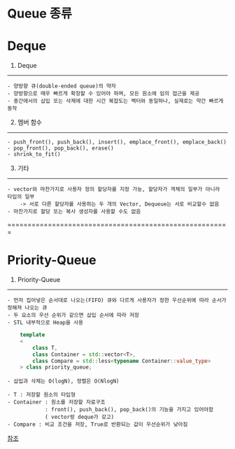 Queue 종류
======================================================================================================

# Deque
1) Deque
---
    - 양방향 큐(double-ended queue)의 약자
    - 양방향으로 매우 빠르게 확장할 수 있어야 하며, 모든 원소에 임의 접근을 제공
    - 중간에서의 삽입 또는 삭제에 대한 시간 복잡도는 벡터와 동일하나, 실제로는 약간 빠르게 동작

2) 멤버 함수
---
    - push_front(), push_back(), insert(), emplace_front(), emplace_back()
    - pop_front(), pop_back(), erase()
    - shrink_to_fit()

3) 기타
---
    - vector와 마찬가지로 사용자 정의 할당자를 지정 가능, 할당자가 객체의 일부가 아니라 타입의 일부
        -> 서로 다른 할당자를 사용하는 두 개의 Vector, Dequeue는 서로 비교할수 없음
    - 마찬가지로 할당 또는 복사 생성자를 사용할 수도 없음

=======================================================

# Priority-Queue
1) Priority-Queue
---
    - 먼저 집어넣은 순서대로 나오는(FIFO) 큐와 다르게 사용자가 정한 우선순위에 따라 순서가 정해져 나오는 큐
    - 두 요소의 우선 순위가 같으면 삽입 순서에 따라 저장
    - STL 내부적으로 Heap을 사용
```c++ 
    template
    <
        class T,
        class Container = std::vector<T>,
        class Compare = std::less<typename Container::value_type>
    > class priority_queue;
```
    - 삽입과 삭제는 O(logN), 정렬은 O(NlogN)

    - T : 저장할 원소의 타입형
    - Container : 원소를 저장할 자료구조
                : front(), push_back(), pop_back()의 기능을 가지고 있어야함 
                ( vector랑 deque가 갖고)
    - Compare : 비교 조건을 저장, True로 반환되는 값이 우선순위가 낮아짐
    

[참조](https://en.cppreference.com/w/cpp/container/priority_queue)
